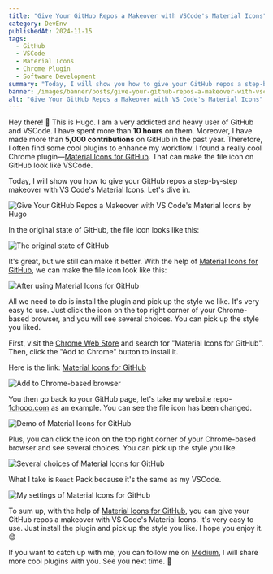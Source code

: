 ```yaml
---
title: "Give Your GitHub Repos a Makeover with VSCode's Material Icons"
category: DevEnv
publishedAt: 2024-11-15
tags:
  - GitHub
  - VSCode
  - Material Icons
  - Chrome Plugin
  - Software Development
summary: "Today, I will show you how to give your GitHub repos a step-by-step makeover with VS Code's Material Icons. Let's dive in."
banner: /images/banner/posts/give-your-github-repos-a-makeover-with-vscodes-material-icons.webp
alt: "Give Your GitHub Repos a Makeover with VS Code's Material Icons"
---
```


Hey there! 👋 This is Hugo. I am a very addicted and heavy user of GitHub and VSCode. I have spent more than **10 hours** on them. Moreover, I have made more than **5,000 contributions** on GitHub in the past year. Therefore, I often find some cool plugins to enhance my workflow. I found a really cool Chrome plugin—[Material Icons for GitHub]. That can make the file icon on GitHub look like VSCode.

Today, I will show you how to give your GitHub repos a step-by-step makeover with VS Code's Material Icons. Let's dive in.

![Give Your GitHub Repos a Makeover with VS Code's Material Icons by Hugo](/images/banner/posts/give-your-github-repos-a-makeover-with-vscodes-material-icons.webp)

In the original state of GitHub, the file icon looks like this:

![The original state of GitHub](/images/posts/give-your-github-repos-a-makeover-with-vscodes-material-icons/before.png)

It's great, but we still can make it better. With the help of [Material Icons for GitHub], we can make the file icon look like this:

![After using Material Icons for GitHub](/images/posts/give-your-github-repos-a-makeover-with-vscodes-material-icons/final.png)

All we need to do is install the plugin and pick up the style we like. It's very easy to use. Just click the icon on the top right corner of your Chrome-based browser, and you will see several choices. You can pick up the style you liked.

First, visit the [Chrome Web Store](https://chromewebstore.google.com/) and search for "Material Icons for GitHub". Then, click the "Add to Chrome" button to install it.

Here is the link: [Material Icons for GitHub]

![Add to Chrome-based browser](/images/posts/give-your-github-repos-a-makeover-with-vscodes-material-icons/add-to-your-chrmoe-based-browser.png)

You then go back to your GitHub page, let's take my website repo-[1chooo.com](https://github.com/1chooo/portfolio) as an example. You can see the file icon has been changed.

![Demo of Material Icons for GitHub](/images/posts/give-your-github-repos-a-makeover-with-vscodes-material-icons/final.png)

Plus, you can click the icon on the top right corner of your Chrome-based browser and see several choices. You can pick up the style you like.

![Several choices of Material Icons for GitHub](/images/posts/give-your-github-repos-a-makeover-with-vscodes-material-icons/several-choices.png)

What I take is `React` Pack because it's the same as my VSCode.

![My settings of Material Icons for GitHub](/images/posts/give-your-github-repos-a-makeover-with-vscodes-material-icons/my-settings.png)

To sum up, with the help of [Material Icons for GitHub], you can give your GitHub repos a makeover with VS Code's Material Icons. It's very easy to use. Just install the plugin and pick up the style you like. I hope you enjoy it. 😊

If you want to catch up with me, you can follow me on [Medium](https://medium.com/@1chooo), I will share more cool plugins with you. See you next time. 👋

[Material Icons for GitHub]: https://chromewebstore.google.com/detail/material-icons-for-github/bggfcpfjbdkhfhfmkjpbhnkhnpjjeomc
